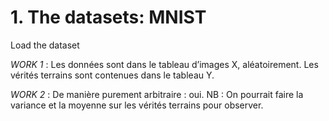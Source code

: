 # 1.	The datasets: MNIST

Load the dataset 

_WORK 1_ : Les données sont dans le tableau d’images X, aléatoirement. Les vérités terrains sont contenues dans le tableau Y.  

_WORK 2_ : De manière purement arbitraire : oui. 
NB : On pourrait faire la variance et la moyenne sur les vérités terrains pour observer.
